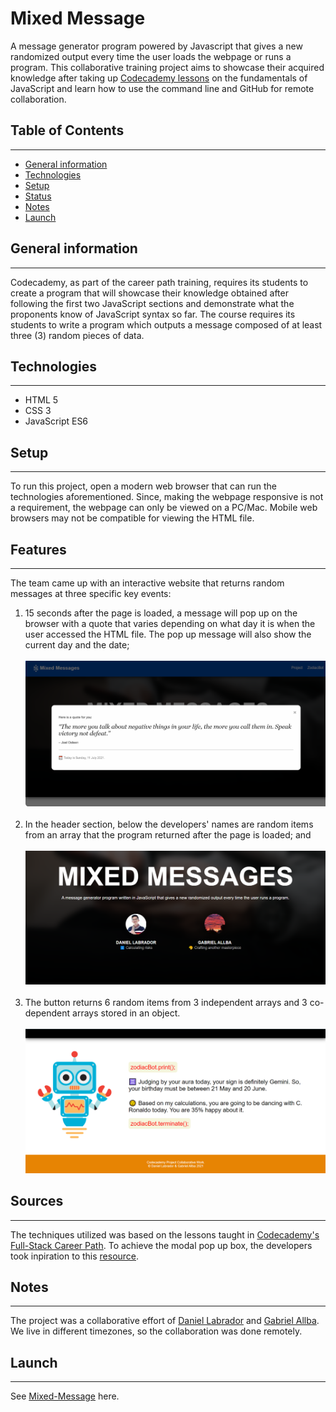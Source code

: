 # **Mixed Message**
A message generator program powered by Javascript that gives a new randomized output every time the user loads the webpage or runs a program. This collaborative training project aims to showcase their acquired knowledge after taking up [Codecademy lessons](https://www.codecademy.com/learn/paths/full-stack-engineer-career-path) on the fundamentals of JavaScript and learn how to use the command line and GitHub for remote collaboration.

## Table of Contents
---
- [General information](#general-information)
- [Technologies](#technologies)
- [Setup](#setup)
- [Status](#status)
- [Notes](#notes)
- [Launch](#launch)

## General information
---
Codecademy, as part of the career path training, requires its students to create a program that will showcase their knowledge obtained after following the first two JavaScript sections and demonstrate what the proponents know of JavaScript syntax so far. The course requires its students to write a program which outputs a message composed of at least three (3) random pieces of data.

## Technologies
---
- HTML 5
- CSS 3
- JavaScript ES6

## Setup
---
To run this project, open a modern web browser that can run the technologies aforementioned. Since, making the webpage responsive is not a requirement, the webpage can only be viewed on a PC/Mac. Mobile web browsers may not be compatible for viewing the HTML file.

## Features
---
The team came up with an interactive website that returns random messages at three specific key events:
1. 15 seconds after the page is loaded, a message will pop up on the browser with a quote that varies depending on what day it is when the user accessed the HTML file. The pop up message will also show the current day and the date;<br><br> ![alt text](img/quote.png "Pop up message containing a random quote and current day and date") <br><br>
2. In the header section, below the developers' names are random items from an array that the program returned after the page is loaded; and <br><br> ![alt text](img/developer-activity.png "Random activities below the developers' names")<br><br>
3. The button returns 6 random items from 3 independent arrays and 3 co-dependent arrays stored in an object. <br><br> ![alt text](img/zodiac-bot.png "Sample output of ZodiacBot button")

## Sources
---
The techniques utilized was based on the lessons taught in [Codecademy's Full-Stack Career Path](https://www.codecademy.com/learn/paths/full-stack-engineer-career-path).
To achieve the modal pop up box, the developers took inpiration to this [resource](https://www.w3schools.com/howto/howto_css_modals.asp).

## Notes
---
The project was a collaborative effort of [Daniel Labrador](https://github.com/daniellabrador) and [Gabriel Allba](https://github.com/GabrielAllba). We live in different timezones, so the collaboration was done remotely.

## Launch
---
See [Mixed-Message](https://gabrielallba.github.io/Mixed-Message/) here.
